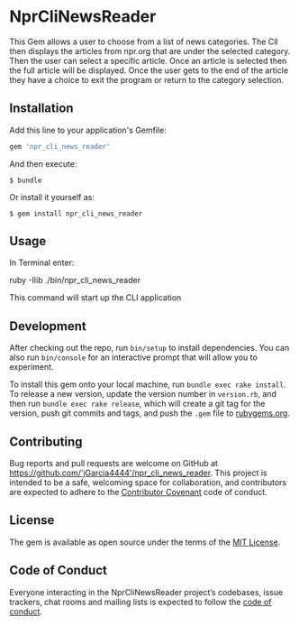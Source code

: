 # NprCliNewsReader

This Gem allows a user to choose from a list of news categories. The ClI then displays the articles from npr.org that are under the selected category. Then the user can select a specific article. Once an article is selected then the full article will be displayed. Once the user gets to the end of the article they have a choice to exit the program or return to the category selection.

## Installation

Add this line to your application's Gemfile:

```ruby
gem 'npr_cli_news_reader'
```

And then execute:

    $ bundle

Or install it yourself as:

    $ gem install npr_cli_news_reader

## Usage

In Terminal enter:

  ruby -Ilib ./bin/npr_cli_news_reader
  
This command will start up the CLI application


## Development

After checking out the repo, run `bin/setup` to install dependencies. You can also run `bin/console` for an interactive prompt that will allow you to experiment.

To install this gem onto your local machine, run `bundle exec rake install`. To release a new version, update the version number in `version.rb`, and then run `bundle exec rake release`, which will create a git tag for the version, push git commits and tags, and push the `.gem` file to [rubygems.org](https://rubygems.org).

## Contributing

Bug reports and pull requests are welcome on GitHub at https://github.com/'jGarcia4444'/npr_cli_news_reader. This project is intended to be a safe, welcoming space for collaboration, and contributors are expected to adhere to the [Contributor Covenant](http://contributor-covenant.org) code of conduct.

## License

The gem is available as open source under the terms of the [MIT License](https://opensource.org/licenses/MIT).

## Code of Conduct

Everyone interacting in the NprCliNewsReader project’s codebases, issue trackers, chat rooms and mailing lists is expected to follow the [code of conduct](https://github.com/'jGarcia4444'/npr_cli_news_reader/blob/master/CODE_OF_CONDUCT.md).
